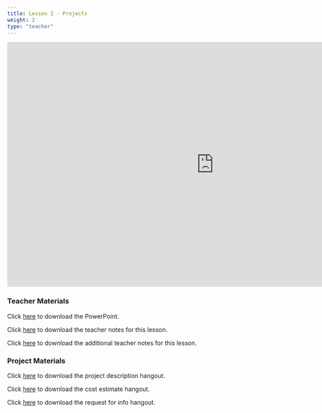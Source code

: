 ```yaml
---
title: Lesson 2 - Projects
weight: 2
type: "teacher" 
---
```


<iframe src="https://docs.google.com/presentation/d/e/2PACX-1vS-sl01XvZpQGCXS1QW2u-PaAa-rOXk-LSti7wihlanyy0ZIMiuZF0Jqy6JiXuMEvVyjYITU6MBZpj-/embed?start=false&loop=false&delayms=3000" frameborder="0" width="960" height="569" allowfullscreen="true" mozallowfullscreen="true" webkitallowfullscreen="true"></iframe>

### Teacher Materials

Click <a href="https://docs.google.com/presentation/d/1Jvi2LXjiw082vsfAJynv-XdWp-x9Vhr9y8vrQ7kkIl8/edit?usp=sharing" target="_blank">here</a> to download the PowerPoint.

Click <a href="https://docs.google.com/document/d/1IlU0vaFcE-eVpWMj__gZl0oyg98V6RDXwlRMHF9-Tm0/edit?usp=sharing" target="_blank">here</a> to download the teacher notes for this lesson.

Click <a href="https://docs.google.com/document/d/11FX9e6Ub_WVx2Q_9oVArhDmtjXuZr9w2iOiOPc0wTjs/edit?usp=sharing" target="_blank">here</a> to download the additional teacher notes for this lesson.

### Project Materials

Click <a href="https://docs.google.com/document/d/1DqI9N_HFvy-sC8W2bpqU0nzwgBdeesdP0iFmVmfEmy0/edit?usp=sharing" target="_blank">here</a> to download the project description hangout.

Click <a href="https://docs.google.com/document/d/1AfUXYU89faRPh7JhcSmoum81L_9jzyRDblqzynkY-bc/edit?usp=sharing" target="_blank">here</a> to download the cost estimate hangout.

Click <a href="https://docs.google.com/document/d/1B7451qAMeyuuzPKfvuODojAmhzXxEuewS_g_Q5jAZ0A/edit?usp=sharing" target="_blank">here</a> to download the request for info hangout.
